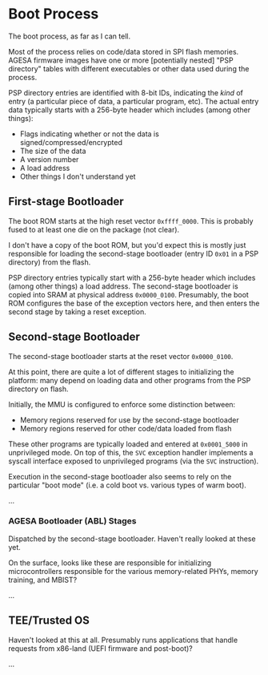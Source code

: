 # Boot Process

The boot process, as far as I can tell.

Most of the process relies on code/data stored in SPI flash memories. 
AGESA firmware images have one or more [potentially nested] "PSP directory" 
tables with different executables or other data used during the process.

PSP directory entries are identified with 8-bit IDs, indicating the
*kind* of entry (a particular piece of data, a particular program, etc). 
The actual entry data typically starts with a 256-byte header which includes 
(among other things): 

- Flags indicating whether or not the data is signed/compressed/encrypted
- The size of the data
- A version number
- A load address
- Other things I don't understand yet

## First-stage Bootloader

The boot ROM starts at the high reset vector `0xffff_0000`. 
This is probably fused to at least one die on the package (not clear).

I don't have a copy of the boot ROM, but you'd expect this is mostly just
responsible for loading the second-stage bootloader (entry ID `0x01` in a
PSP directory) from the flash.

PSP directory entries typically start with a 256-byte header which includes
(among other things) a load address. The second-stage bootloader is copied 
into SRAM at physical address `0x0000_0100`. Presumably, the boot ROM 
configures the base of the exception vectors here, and then enters the second 
stage by taking a reset exception.

## Second-stage Bootloader

The second-stage bootloader starts at the reset vector `0x0000_0100`.

At this point, there are quite a lot of different stages to initializing the 
platform: many depend on loading data and other programs from the PSP directory
on flash. 

Initially, the MMU is configured to enforce some distinction between:

- Memory regions reserved for use by the second-stage bootloader
- Memory regions reserved for other code/data loaded from flash

These other programs are typically loaded and entered at `0x0001_5000` in 
unprivileged mode. On top of this, the `SVC` exception handler implements a 
syscall interface exposed to unprivileged programs (via the `SVC` instruction).

Execution in the second-stage bootloader also seems to rely on the particular 
"boot mode" (i.e. a cold boot vs. various types of warm boot).

...

### AGESA Bootloader (ABL) Stages

Dispatched by the second-stage bootloader. Haven't really looked at these yet.

On the surface, looks like these are responsible for initializing 
microcontrollers responsible for the various memory-related PHYs, memory 
training, and MBIST?

...

## TEE/Trusted OS 

Haven't looked at this at all. Presumably runs applications that handle 
requests from x86-land (UEFI firmware and post-boot)?

...

